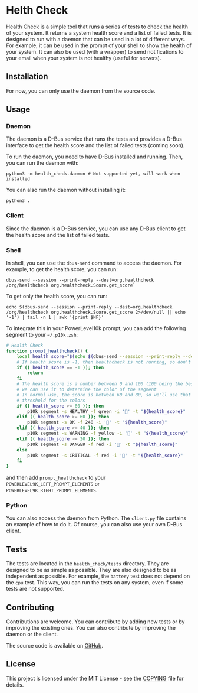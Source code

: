 # Helth Check

Health Check is a simple tool that runs a series of tests to check the health
of your system. It returns a system health score and a list of failed tests.
It is designed to run with a daemon that can be used in a lot of different
ways. For example, it can be used in the prompt of your shell to show the
health of your system. It can also be used (with a wrapper) to send
notifications to your email when your system is not healthy (useful for
servers).

## Installation

For now, you can only use the daemon from the source code.

## Usage

### Daemon

The daemon is a D-Bus service that runs the tests and provides a D-Bus
interface to get the health score and the list of failed tests (coming soon).

To run the daemon, you need to have D-Bus installed and running. Then, you can
run the daemon with:

```shell
python3 -m health_check.daemon # Not supported yet, will work when installed
```

You can also run the daemon without installing it:

```shell
python3 .
```

### Client

Since the daemon is a D-Bus service, you can use any D-Bus client to get the
health score and the list of failed tests.

### Shell

In shell, you can use the `dbus-send` command to access the daemon. For
example, to get the health score, you can run:

```shell
dbus-send --session --print-reply --dest=org.healthcheck /org/healthcheck org.healthcheck.Score.get_score`
```

To get only the health score, you can run:

```shell
echo $(dbus-send --session --print-reply --dest=org.healthcheck /org/healthcheck org.healthcheck.Score.get_score 2>/dev/null || echo '-1') | tail -n 1 | awk '{print $NF}'
```

To integrate this in your PowerLevel10k prompt, you can add the following
segment to your `~/.p10k.zsh`:

```zsh
# Health Check
function prompt_healthcheck() {
    local health_score="$(echo $(dbus-send --session --print-reply --dest=org.healthcheck /org/healthcheck org.healthcheck.Score.get_score 2>/dev/null || echo '-1') | tail -n 1 | awk '{print $NF}')"
    # If health score is -1, then healthcheck is not running, so don't show anything
    if (( health_score == -1 )); then
        return
    fi
    # The health score is a number between 0 and 100 (100 being the best), so
    # we can use it to determine the color of the segment
    # In normal use, the score is between 60 and 80, so we'll use that as the
    # threshold for the colors
    if (( health_score >= 80 )); then
        p10k segment -s HEALTHY -f green -i '🏥' -t "${health_score}"
    elif (( health_score >= 60 )); then
        p10k segment -s OK -f 248 -i '🏥' -t "${health_score}"
    elif (( health_score >= 40 )); then
        p10k segment -s WARNING -f yellow -i '🏥' -t "${health_score}"
    elif (( health_score >= 20 )); then
        p10k segment -s DANGER -f red -i '🏥' -t "${health_score}"
    else
        p10k segment -s CRITICAL -f red -i '🏥' -t "${health_score}"
    fi
}
```

and then add `prompt_healthcheck` to your `POWERLEVEL9K_LEFT_PROMPT_ELEMENTS`
or `POWERLEVEL9K_RIGHT_PROMPT_ELEMENTS`.

### Python

You can also access the daemon from Python. The `client.py` file contains an
example of how to do it. Of course, you can also use your own D-Bus client.

## Tests

The tests are located in the `health_check/tests` directory. They are
designed to be as simple as possible. They are also designed to be as
independent as possible. For example, the `battery` test does not depend on
the `cpu` test. This way, you can run the tests on any system, even if some
tests are not supported.

## Contributing

Contributions are welcome. You can contribute by adding new tests or by
improving the existing ones. You can also contribute by improving the daemon
or the client.

The source code is available on [GitHub](https://github.com/Yaya-Cout/HealthCheck).

## License

This project is licensed under the MIT License - see the [COPYING](COPYING)
file for details.
